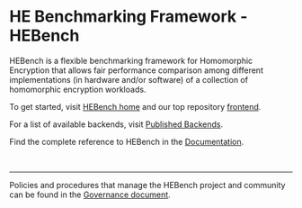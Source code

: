# HE Benchmarking Framework - HEBench

HEBench is a flexible benchmarking framework for Homomorphic Encryption that allows fair performance comparison among different implementations (in hardware and/or software) of a collection of homomorphic encryption workloads.

To get started, visit [HEBench home](https://hebench.github.io/) and our top repository [frontend](https://github.com/hebench/frontend).

For a list of available backends, visit [Published Backends](https://hebench.github.io/hebench_published_backends.html).

Find the complete reference to HEBench in the [Documentation](https://hebench.github.io/frontend).

<br/>
<hr/>

Policies and procedures that manage the HEBench project and community can be found in the [Governance document](https://hebench.github.io/governance.html).
